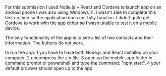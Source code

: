 For this submission I used Node.js + React and Cordova to launch app on an android phone I was also using Windows 11.
I wasn't able to complete this test on time so the application does not fully function.
I didn't quite get Cordova to work with the app either so I wasn unable to test it on a mobile device.

The only functionality of the app is to see a list of two contacts and their inforrmation. The buttons do not work.

to run the app:
    1 you have to have both Node.js and React installed on your computer.
    2 uncompress the zip file.
    3 open up the mobile-app folder in command prompt or powershell and type the command: "npm start".
    4 your default browser should open up to the app.